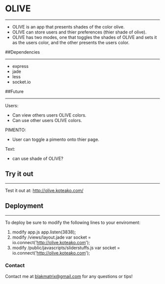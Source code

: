 # OLIVE
***

- OLIVE is an app that presents shades of the color olive.
- OLIVE can store users and thier preferences (thier shade of olive).
- OLIVE has two modes, one that toggles the shades of OLIVE and sets it as the users color, and the other presents the users color.

##Dependencies
***

- express
- jade
- less
- socket.io

##Future
***

Users:  
- Can view others users OLIVE colors.
- Can use other users OLIVE colors. 
  
  
PIMENTO:  
- User can toggle a pimento onto thier page.


Text:  
- can use shade of OLIVE?
  
## Try it out
***
Test it out at: http://olive.koteako.com/


## Deployment
***

To deploy be sure to modify the following lines to your enviroment:


1. modify app.js
        app.listen(3838);
2. modify /views/layout.jade
        var socket = io.connect('http://olive.koteako.com');
3. modify /public/javascripts/sliderstuffs.js
        var socket = io.connect('http://olive.koteako.com');

### Contact
Contact me at blakmatrix@gmail.com for any questions or tips!